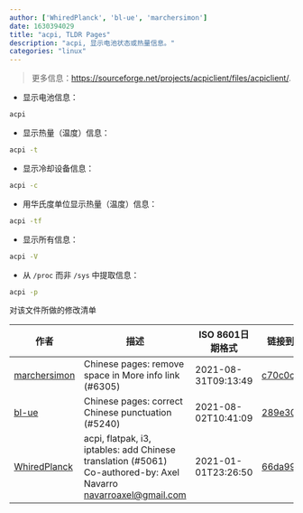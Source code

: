 ```yaml
---
author: ['WhiredPlanck', 'bl-ue', 'marchersimon']
date: 1630394029
title: "acpi, TLDR Pages"
description: "acpi, 显示电池状态或热量信息。"
categories: "linux"
---
```

> 更多信息：<https://sourceforge.net/projects/acpiclient/files/acpiclient/>.

- 显示电池信息：

```bash
acpi
```

- 显示热量（温度）信息：

```bash
acpi -t
```

- 显示冷却设备信息：

```bash
acpi -c
```

- 用华氏度单位显示热量（温度）信息：

```bash
acpi -tf
```

- 显示所有信息：

```bash
acpi -V
```

- 从 `/proc` 而非 `/sys` 中提取信息：

```bash
acpi -p
```
对该文件所做的修改清单


作者 | 描述 | ISO 8601日期格式 | 链接到GitHub
------|-----|-----|-----
[marchersimon](mailto:50295997+marchersimon@users.noreply.github.com) | Chinese pages: remove space in More info link (#6305) | 2021-08-31T09:13:49 | [c70c0c26884e](https://github.com/tldr-pages/tldr/commit/c70c0c26884ee74fabb640cd842d1e4c72d9df4b)
[bl-ue](mailto:54780737+bl-ue@users.noreply.github.com) | Chinese pages: correct Chinese punctuation (#5240) | 2021-08-02T10:41:09 | [289e30dfb3d1](https://github.com/tldr-pages/tldr/commit/289e30dfb3d1d73bade9e3610e12bfc90e9270ae)
[WhiredPlanck](mailto:47623588+whriedplanck@users.noreply.github.com) | acpi, flatpak, i3, iptables: add Chinese translation (#5061) Co-authored-by: Axel Navarro <navarroaxel@gmail.com> | 2021-01-01T23:26:50 | [66da99825c17](https://github.com/tldr-pages/tldr/commit/66da99825c17d7f5c97e61f7eb01218e8edb5449)

